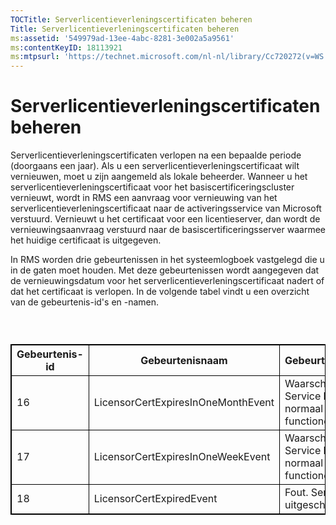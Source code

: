 ```yaml
---
TOCTitle: Serverlicentieverleningscertificaten beheren
Title: Serverlicentieverleningscertificaten beheren
ms:assetid: '549979ad-13ee-4abc-8281-3e002a5a9561'
ms:contentKeyID: 18113921
ms:mtpsurl: 'https://technet.microsoft.com/nl-nl/library/Cc720272(v=WS.10)'
---
```


Serverlicentieverleningscertificaten beheren
============================================

Serverlicentieverleningscertificaten verlopen na een bepaalde periode (doorgaans een jaar). Als u een serverlicentieverleningscertificaat wilt vernieuwen, moet u zijn aangemeld als lokale beheerder. Wanneer u het serverlicentieverleningscertificaat voor het basiscertificeringscluster vernieuwt, wordt in RMS een aanvraag voor vernieuwing van het serverlicentieverleningscertificaat naar de activeringsservice van Microsoft verstuurd. Vernieuwt u het certificaat voor een licentieserver, dan wordt de vernieuwingsaanvraag verstuurd naar de basiscertificeringsserver waarmee het huidige certificaat is uitgegeven.

In RMS worden drie gebeurtenissen in het systeemlogboek vastgelegd die u in de gaten moet houden. Met deze gebeurtenissen wordt aangegeven dat de vernieuwingsdatum voor het serverlicentieverleningscertificaat nadert of dat het certificaat is verlopen. In de volgende tabel vindt u een overzicht van de gebeurtenis-id's en -namen.

###  

 
<table style="border:1px solid black;">
<colgroup>
<col width="33%" />
<col width="33%" />
<col width="33%" />
</colgroup>
<thead>
<tr class="header">
<th style="border:1px solid black;" >Gebeurtenis-id</th>
<th style="border:1px solid black;" >Gebeurtenisnaam</th>
<th style="border:1px solid black;" >Gebeurtenistype</th>
</tr>
</thead>
<tbody>
<tr class="odd">
<td style="border:1px solid black;">16</td>
<td style="border:1px solid black;">LicensorCertExpiresInOneMonthEvent</td>
<td style="border:1px solid black;">Waarschuwing Service blijft normaal functioneren.</td>
</tr>
<tr class="even">
<td style="border:1px solid black;">17</td>
<td style="border:1px solid black;">LicensorCertExpiresInOneWeekEvent</td>
<td style="border:1px solid black;">Waarschuwing Service blijft normaal functioneren.</td>
</tr>
<tr class="odd">
<td style="border:1px solid black;">18</td>
<td style="border:1px solid black;">LicensorCertExpiredEvent</td>
<td style="border:1px solid black;">Fout. Service is uitgeschakeld.</td>
</tr>
</tbody>
</table>
